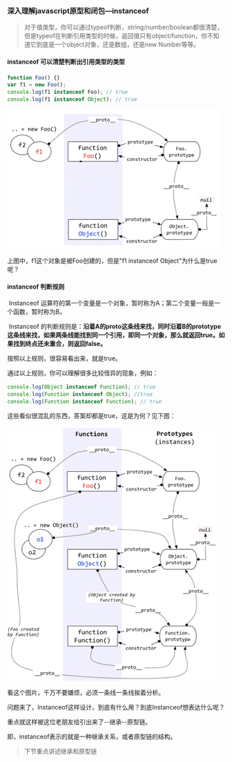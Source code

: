 ### 深入理解javascript原型和闭包—instanceof

> 对于值类型，你可以通过typeof判断，string/number/boolean都很清楚，但是typeof在判断引用类型的时候，返回值只有object/function，你不知道它到底是一个object对象，还是数组，还是new Number等等。

#### instanceof 可以清楚判断出引用类型的类型

```javascript
function Foo() {}
var f1 = new Foo();
console.log(f1 instanceof Foo); // true
console.log(f1 instanceof Object); // true
```
![16f879b5b51541a1](../../images/javascript/181635468939277.png)

上图中，f1这个对象是被Foo创建的，但是"f1 instanceof Object"为什么是true呢？

#### instanceof 判断规则

​	Instanceof 运算符的第一个变量是一个对象，暂时称为A；第二个变量一般是一个函数，暂时称为B。

​	Instanceof 的判断规则是：**沿着A的proto这条线来找，同时沿着B的prototype这条线来找，如果两条线能找到同一个引用，即同一个对象，那么就返回true。如果找到终点还未重合，则返回false。**

按照以上规则，很容易看出来，就是true。

通过以上规则，你可以理解很多比较怪异的现象，例如：

```javascript
console.log(Object instanceof Function); // true
console.log(Function instanceof Object); //true
console.log(Function instanceof Function); // true
```

这些看似很混乱的东西，答案却都是true，这是为何？见下图：

![16f879b5b51541a1](../../images/javascript/181637013624694.png)

看这个图片，千万不要嫌烦，必须一条线一条线挨着分析。

问题来了，Instanceof这样设计，到底有什么用？到底Instanceof想表达什么呢？

重点就这样被这位老朋友给引出来了--继承--原型链。

即，instanceof表示的就是一种继承关系，或者原型链的结构。
> 下节重点讲述继承和原型链